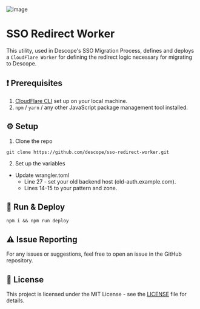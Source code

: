 ![image](https://github.com/user-attachments/assets/facc14a2-22f4-4a80-9720-cad57f40a774)

# SSO Redirect Worker

This utility, used in Descope's SSO Migration Process, defines and deploys a `CloudFlare Worker` for defining the redirect logic necessary for migrating to Descope.

## ❗ Prerequisites

1. [CloudFlare CLI](https://developers.cloudflare.com/cloudflare-one/tutorials/cli/) set up on your local machine.
2. `npm` / `yarn` / any other JavaScript package management tool installed.

## ⚙️ Setup

1. Clone the repo 
```
git clone https://github.com/descope/sso-redirect-worker.git
```

2. Set up the variables

* Update wrangler.toml
    * Line 27 - set your old backend host (old-auth.example.com).
    * Lines 14-15 to your pattern and zone.

## 🚀 Run & Deploy

```
npm i && npm run deploy
```

## ⚠️ Issue Reporting

For any issues or suggestions, feel free to open an issue in the GitHub repository.

## 📜 License

This project is licensed under the MIT License - see the [LICENSE](LICENSE) file for details.
